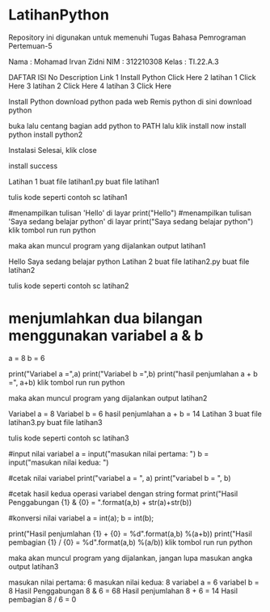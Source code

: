 # LatihanPython

Repository ini digunakan untuk memenuhi Tugas Bahasa Pemrograman Pertemuan-5

Nama : Mohamad Irvan Zidni
NIM : 312210308
Kelas : TI.22.A.3

DAFTAR ISI
No	Description	Link
1	Install Python	Click Here
2	latihan 1	Click Here
3	latihan 2	Click Here
4	latihan 3	Click Here

Install Python
download python pada web Remis python di sini
download python

buka lalu centang bagian add python to PATH lalu klik install now install python install python2

Instalasi Selesai, klik close

install success

Latihan 1
buat file latihan1.py
buat file latihan1

tulis kode seperti contoh
sc latihan1

#menampilkan tulisan 'Hello' di layar
print("Hello")
#menampilkan tulisan 'Saya sedang belajar python' di layar
print("Saya sedang belajar python")
klik tombol run
run python

maka akan muncul program yang dijalankan
output latihan1

Hello
Saya sedang belajar python
Latihan 2
buat file latihan2.py
buat file latihan2

tulis kode seperti contoh
sc latihan2

# menjumlahkan dua bilangan menggunakan variabel a & b
a = 8
b = 6

print("Variabel a =",a)
print("Variabel b =",b)
print("hasil penjumlahan a + b =", a+b)
klik tombol run
run python

maka akan muncul program yang dijalankan
output latihan2

Variabel a = 8
Variabel b = 6
hasil penjumlahan a + b = 14
Latihan 3
buat file latihan3.py
buat file latihan3

tulis kode seperti contoh
sc latihan3

#input nilai variabel
a = input("masukan nilai pertama: ")
b = input("masukan nilai kedua: ")

#cetak nilai variabel
print("variabel a = ", a)
print("variabel b = ", b)

#cetak hasil kedua operasi variabel dengan string format
print("Hasil Penggabungan {1} & {0} = ".format(a,b) + str(a)+str(b))

#konversi nilai variabel 
a = int(a);
b = int(b);

print("Hasil penjumlahan {1} + {0} = %d".format(a,b) %(a+b))
print("Hasil pembagian {1} / {0} = %d".format(a,b) %(a/b))
klik tombol run
run python

maka akan muncul program yang dijalankan, jangan lupa masukan angka
output latihan3

masukan nilai pertama: 6
masukan nilai kedua: 8
variabel a =  6
variabel b =  8
Hasil Penggabungan 8 & 6 = 68
Hasil penjumlahan 8 + 6 = 14
Hasil pembagian 8 / 6 = 0
